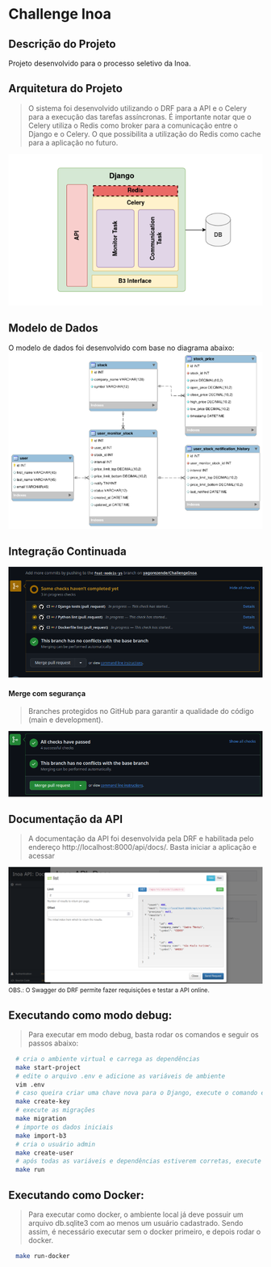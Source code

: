 # Challenge Inoa


## Descrição do Projeto
Projeto desenvolvido para o processo seletivo da Inoa.

## Arquitetura do Projeto

> O sistema foi desenvolvido utilizando o DRF para a API e o Celery para a execução das tarefas assíncronas.
> É importante notar que o Celery utiliza o Redis como broker para a comunicação entre o Django e o Celery.
> O que possibilita a utilização do Redis como cache para a aplicação no futuro.

![INOAStocks.png](docs/INOAStocks.png)

## Modelo de Dados
O modelo de dados foi desenvolvido com base no diagrama abaixo:
![models.png](docs/models.png)

## Integração Continuada
![CI.png](docs/CI.png)

#### Merge com segurança
> Branches protegidos no GitHub para garantir a qualidade do código (main e development).

![CI_done.png](docs/CI_done.png)

## Documentação da API
> A documentação da API foi desenvolvida pela DRF e habilitada pelo endereço http://localhost:8000/api/docs/.
Basta iniciar a aplicação e acessar

![api_docs.png](docs/api_docs.png)
<small>OBS.: O Swagger do DRF permite fazer requisições e testar a API online.</small>

## Executando como modo debug:
> Para executar em modo debug, basta rodar os comandos e seguir os passos abaixo:
```bash
  # cria o ambiente virtual e carrega as dependências
  make start-project
  # edite o arquivo .env e adicione as variáveis de ambiente
  vim .env
  # caso queira criar uma chave nova para o Django, execute o comando e cole o resultado no .env
  make create-key
  # execute as migrações
  make migration
  # importe os dados iniciais
  make import-b3
  # cria o usuário admin
  make create-user
  # após todas as variáveis e dependências estiverem corretas, execute o comando abaixo
  make run
```

## Executando como Docker:
> Para executar como docker, o ambiente local já deve possuir um arquivo db.sqlite3 com ao menos um usuário cadastrado.
> Sendo assim, é necessário executar sem o docker primeiro, e depois rodar o docker.
```bash
  make run-docker
```